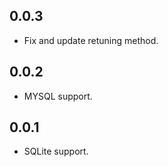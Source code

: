 ## 0.0.3

- Fix and update retuning method.

## 0.0.2

- MYSQL support.

## 0.0.1

- SQLite support.
